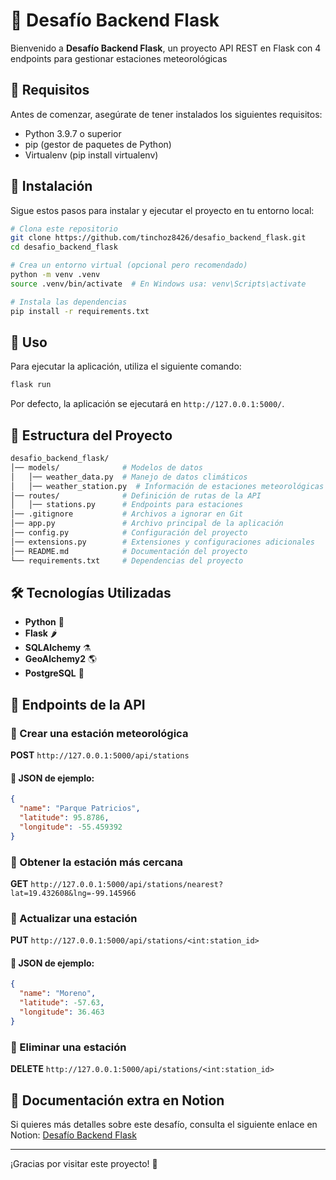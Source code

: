 # 🚀 Desafío Backend Flask

Bienvenido a **Desafío Backend Flask**, un proyecto API REST en Flask con 4 endpoints para gestionar estaciones meteorológicas

## 📌 Requisitos

Antes de comenzar, asegúrate de tener instalados los siguientes requisitos:

- Python 3.9.7 o superior
- pip (gestor de paquetes de Python)
- Virtualenv (pip install virtualenv)

## 🔧 Instalación

Sigue estos pasos para instalar y ejecutar el proyecto en tu entorno local:

```bash
# Clona este repositorio
git clone https://github.com/tinchoz8426/desafio_backend_flask.git
cd desafio_backend_flask

# Crea un entorno virtual (opcional pero recomendado)
python -m venv .venv
source .venv/bin/activate  # En Windows usa: venv\Scripts\activate

# Instala las dependencias
pip install -r requirements.txt
```

## 🚀 Uso

Para ejecutar la aplicación, utiliza el siguiente comando:

```bash
flask run
```

Por defecto, la aplicación se ejecutará en `http://127.0.0.1:5000/`.

## 📁 Estructura del Proyecto

```bash
desafio_backend_flask/
│── models/              # Modelos de datos
│   │── weather_data.py  # Manejo de datos climáticos
│   │── weather_station.py  # Información de estaciones meteorológicas
│── routes/              # Definición de rutas de la API
│   │── stations.py      # Endpoints para estaciones
│── .gitignore           # Archivos a ignorar en Git
│── app.py               # Archivo principal de la aplicación
│── config.py            # Configuración del proyecto
│── extensions.py        # Extensiones y configuraciones adicionales
│── README.md            # Documentación del proyecto
└── requirements.txt     # Dependencias del proyecto
```

## 🛠 Tecnologías Utilizadas

- **Python** 🐍
- **Flask** 🌶️
- **SQLAlchemy** ⚗️
- **GeoAlchemy2** 🌎
- **PostgreSQL** 🐘

## 📡 Endpoints de la API

### 📌 Crear una estación meteorológica
**POST** `http://127.0.0.1:5000/api/stations`

#### 🔹 JSON de ejemplo:
```json
{
  "name": "Parque Patricios",
  "latitude": 95.8786, 
  "longitude": -55.459392
}
```

### 📌 Obtener la estación más cercana
**GET** `http://127.0.0.1:5000/api/stations/nearest?lat=19.432608&lng=-99.145966`

### 📌 Actualizar una estación
**PUT** `http://127.0.0.1:5000/api/stations/<int:station_id>`

#### 🔹 JSON de ejemplo:
```json
{
  "name": "Moreno",
  "latitude": -57.63,
  "longitude": 36.463
}
```

### 📌 Eliminar una estación
**DELETE** `http://127.0.0.1:5000/api/stations/<int:station_id>`

## 📌 Documentación extra en Notion

Si quieres más detalles sobre este desafío, consulta el siguiente enlace en Notion:
[Desafío Backend Flask](https://candy-cicada-fec.notion.site/Desaf-o-backend-Flask-19f4349a5252808faa32ceb1b8efd617)

---
¡Gracias por visitar este proyecto! 🚀
